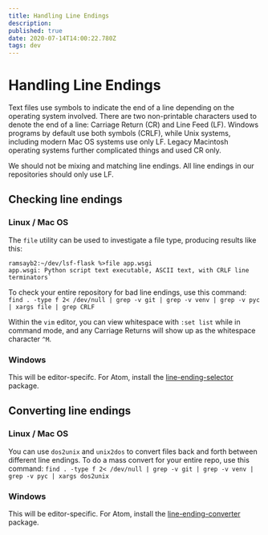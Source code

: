 ```yaml
---
title: Handling Line Endings
description: 
published: true
date: 2020-07-14T14:00:22.780Z
tags: dev
---
```


# Handling Line Endings
Text files use symbols to indicate the end of a line depending on the operating system involved. There are two non-printable characters used to denote the end of a line: Carriage Return (CR) and Line Feed (LF). Windows programs by default use both symbols (CRLF), while Unix systems, including modern Mac OS systems use only LF. Legacy Macintosh operating systems further complicated things and used CR only.

We should not be mixing and matching line endings. All line endings in our repositories should only use LF.

## Checking line endings
### Linux / Mac OS
The `file` utility can be used to investigate a file type, producing results like this:

    ramsayb2:~/dev/lsf-flask %>file app.wsgi
    app.wsgi: Python script text executable, ASCII text, with CRLF line terminators`

To check your entire repository for bad line endings, use this command: 
`find . -type f 2< /dev/null | grep -v git | grep -v venv | grep -v pyc | xargs file | grep CRLF`

Within the `vim` editor, you can view whitespace with `:set list` while in command mode, and any Carriage Returns will show up as the whitespace character `^M`.

### Windows

This will be editor-specifc. For Atom, install the [line-ending-selector](https://atom.io/packages/line-ending-selector) package.


## Converting line endings
### Linux / Mac OS

You can use `dos2unix` and `unix2dos` to convert files back and forth between different line endings. To do a mass convert for your entire repo, use this command: `find . -type f 2< /dev/null | grep -v git | grep -v venv | grep -v pyc | xargs dos2unix`

### Windows

This will be editor-specific. For Atom, install the [line-ending-converter](https://atom.io/packages/line-ending-converter) package.